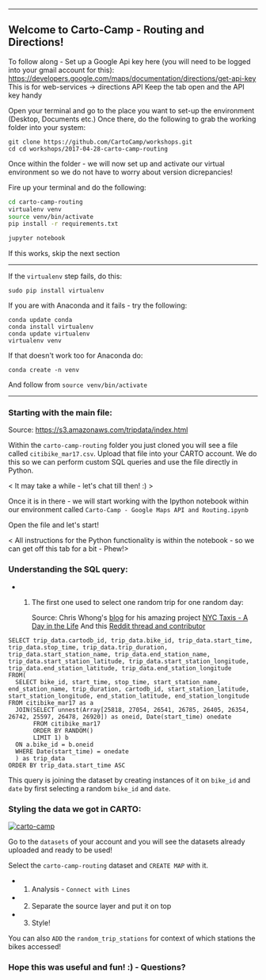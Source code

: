 -------------------------------------------

## Welcome to Carto-Camp - Routing and Directions!

To follow along -
Set up a Google Api key here (you will need to be logged into your gmail account for this):
https://developers.google.com/maps/documentation/directions/get-api-key
This is for web-services -> directions API
Keep the tab open and the API key handy

Open your terminal and go to the place you want to set-up the environment (Desktop, Documents etc.)
Once there, do the following to grab the working folder into your system:

```
git clone https://github.com/CartoCamp/workshops.git
cd cd workshops/2017-04-28-carto-camp-routing
```
Once within the folder - we will now set up and activate our virtual environment so we do not have to worry about version dicrepancies!

Fire up your terminal and do the following:

```bash
cd carto-camp-routing
virtualenv venv
source venv/bin/activate
pip install -r requirements.txt

jupyter notebook
```
If this works, skip the next section

-----------------------------------------
If the `virtualenv` step fails, do this:

```
sudo pip install virtualenv
```
If you are with Anaconda and it fails - try the following:

```
conda update conda
conda install virtualenv
conda update virtualenv
virtualenv venv
```
If that doesn't work too for Anaconda do:

```
conda create -n venv
```
And follow from `source venv/bin/activate`

--------------------------------------------
### Starting with the main file:

Source: https://s3.amazonaws.com/tripdata/index.html

Within the `carto-camp-routing` folder you just cloned you will see a file called `citibike_mar17.csv`. Upload that file into your CARTO account. We do this so we can perform custom SQL queries and use the file directly in Python.

< It may take a while - let's chat till then! :) >

Once it is in there - we will start working with the Ipython notebook within our environment called `Carto-Camp - Google Maps API and Routing.ipynb`

Open the file and let's start!

< All instructions for the Python functionality is within the notebook - so we can get off this tab for a bit - Phew!>

### Understanding the SQL query:

- 1. The first one used to select one random trip for one random day:

     Source: Chris Whong's [blog](http://chriswhong.com/data-visualization/taxitechblog1/) for his amazing project [NYC Taxis - A Day in the Life](http://chriswhong.github.io/nyctaxi/)
     And this [Reddit thread and contributor](https://www.reddit.com/r/bigquery/comments/28ialf/173_million_2013_nyc_taxi_rides_shared_on_bigquery/)
     
```
SELECT trip_data.cartodb_id, trip_data.bike_id, trip_data.start_time, trip_data.stop_time, trip_data.trip_duration, trip_data.start_station_name, trip_data.end_station_name, trip_data.start_station_latitude, trip_data.start_station_longitude, trip_data.end_station_latitude, trip_data.end_station_longitude 
FROM(
  SELECT bike_id, start_time, stop_time, start_station_name, end_station_name, trip_duration, cartodb_id, start_station_latitude, start_station_longitude, end_station_latitude, end_station_longitude FROM citibike_mar17 as a
  JOIN(SELECT unnest(Array[25818, 27054, 26541, 26785, 26405, 26354, 26742, 25597, 26478, 26920]) as oneid, Date(start_time) onedate
       FROM citibike_mar17
       ORDER BY RANDOM()
       LIMIT 1) b
  ON a.bike_id = b.oneid
  WHERE Date(start_time) = onedate
  ) as trip_data
ORDER BY trip_data.start_time ASC
```
  This query is joining the dataset by creating instances of it on `bike_id` and `date` by first selecting a random `bike_id` and `date`.
  
### Styling the data we got in CARTO:


[![carto-camp](https://cloud.githubusercontent.com/assets/14189245/25540228/582eb924-2c18-11e7-97ca-97a225584ab1.gif)](https://team.carto.com/u/mehak-carto/builder/584986d2-2bb9-11e7-afcc-0e05a8b3e3d7/embed)


Go to the `datasets` of your account and you will see the datasets already uploaded and ready to be used!

Select the `carto-camp-routing` dataset and `CREATE MAP` with it.

- 1. Analysis - `Connect with Lines`
- 2. Separate the source layer and put it on top
- 3. Style!

You can also `ADD` the `random_trip_stations` for context of which stations the bikes accessed!

### Hope this was useful and fun! :) - Questions?


